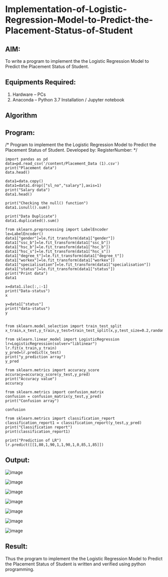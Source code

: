 # Implementation-of-Logistic-Regression-Model-to-Predict-the-Placement-Status-of-Student

## AIM:
To write a program to implement the the Logistic Regression Model to Predict the Placement Status of Student.

## Equipments Required:
1. Hardware – PCs
2. Anaconda – Python 3.7 Installation / Jupyter notebook

## Algorithm


## Program:
/*
Program to implement the the Logistic Regression Model to Predict the Placement Status of Student.
Developed by: 
RegisterNumber:
*/


```
import pandas as pd
data=pd.read_csv('/content/Placement_Data (1).csv')
print("Placement data")
data.head()

data1=data.copy()
data1=data1.drop(["sl_no","salary"],axis=1)
print("Salary data")
data1.head()

print("Checking the null() function")
data1.isnull().sum()

print("Data Duplicate")
data1.duplicated().sum()

from sklearn.preprocessing import LabelEncoder
le=LabelEncoder()
data1["gender"]=le.fit_transform(data1["gender"])
data1["ssc_b"]=le.fit_transform(data1["ssc_b"])
data1["hsc_b"]=le.fit_transform(data1["hsc_b"])
data1["hsc_s"]=le.fit_transform(data1["hsc_s"])
data1["degree_t"]=le.fit_transform(data1["degree_t"])
data1["workex"]=le.fit_transform(data1["workex"])
data1["specialisation"]=le.fit_transform(data1["specialisation"])
data1["status"]=le.fit_transform(data1["status"])
print("Print data")
data1

x=data1.iloc[:,:-1]
print("Data-status")
x

y=data1["status"]
print("data-status")
y


from sklearn.model_selection import train_test_split
x_train,x_test,y_train,y_test=train_test_split(x,y,test_size=0.2,random_state=0)

from sklearn.linear_model import LogisticRegression
lr=LogisticRegression(solver="liblinear")
lr.fit(x_train,y_train)
y_pred=lr.predict(x_test)
print("y_prediction array")
y_pred

from sklearn.metrics import accuracy_score
accuracy=accuracy_score(y_test,y_pred)
print("Accuracy value")
accuracy

from sklearn.metrics import confusion_matrix
confusion = confusion_matrix(y_test,y_pred)
print("Confusion array")

confusion

from sklearn.metrics import classification_report
classification_report1 = classification_report(y_test,y_pred)
print("Classification report")
print(classification_report1)

print("Prediction of LR")
lr.predict([[1,80,1,90,1,1,90,1,0,85,1,85]])
```




## Output:




![image](https://github.com/Logeshwaran259/Implementation-of-Logistic-Regression-Model-to-Predict-the-Placement-Status-of-Student/assets/129398164/dff94f40-61e9-4a86-a5da-a546ca6e8546)





![image](https://github.com/Logeshwaran259/Implementation-of-Logistic-Regression-Model-to-Predict-the-Placement-Status-of-Student/assets/129398164/3e7fceea-5016-492c-85fc-208b52eaaac8)



![image](https://github.com/Logeshwaran259/Implementation-of-Logistic-Regression-Model-to-Predict-the-Placement-Status-of-Student/assets/129398164/2c238d75-ac2a-4998-a5cc-b6f081032b80)




![image](https://github.com/Logeshwaran259/Implementation-of-Logistic-Regression-Model-to-Predict-the-Placement-Status-of-Student/assets/129398164/8dd7d10d-1865-45f3-802d-099a7488fb56)





![image](https://github.com/Logeshwaran259/Implementation-of-Logistic-Regression-Model-to-Predict-the-Placement-Status-of-Student/assets/129398164/330412b9-a85e-499c-808e-a365567fb7f2)







![image](https://github.com/Logeshwaran259/Implementation-of-Logistic-Regression-Model-to-Predict-the-Placement-Status-of-Student/assets/129398164/4816e08d-d1ae-4e0f-b820-9d496ba01411)







![image](https://github.com/Logeshwaran259/Implementation-of-Logistic-Regression-Model-to-Predict-the-Placement-Status-of-Student/assets/129398164/384a0e09-2ab3-4ddc-baa7-16030b25e2be)







## Result:
Thus the program to implement the the Logistic Regression Model to Predict the Placement Status of Student is written and verified using python programming.
